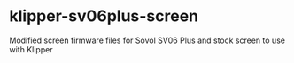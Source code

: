 # klipper-sv06plus-screen
Modified screen firmware files for Sovol SV06 Plus and stock screen to use with Klipper
